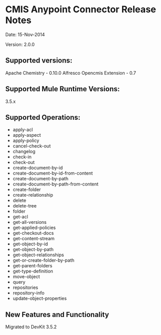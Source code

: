CMIS Anypoint Connector Release Notes
==========================================
  
Date: 15-Nov-2014
  
Version: 2.0.0
  
Supported versions:
------------------------------
Apache Chemistry - 0.10.0
Alfresco Opencmis Extension - 0.7

Supported Mule Runtime Versions:
--------------------------------
3.5.x

Supported Operations:
------------------------------
* apply-acl
* apply-aspect
* apply-policy
* cancel-check-out
* changelog
* check-in
* check-out
* create-document-by-id
* create-document-by-id-from-content
* create-document-by-path
* create-document-by-path-from-content
* create-folder
* create-relationship
* delete
* delete-tree
* folder
* get-acl
* get-all-versions
* get-applied-policies
* get-checkout-docs
* get-content-stream
* get-object-by-id
* get-object-by-path
* get-object-relationships
* get-or-create-folder-by-path
* get-parent-folders
* get-type-definition
* move-object
* query
* repositories
* repository-info
* update-object-properties 
  
New Features and Functionality
------------------------------
Migrated to DevKit 3.5.2
